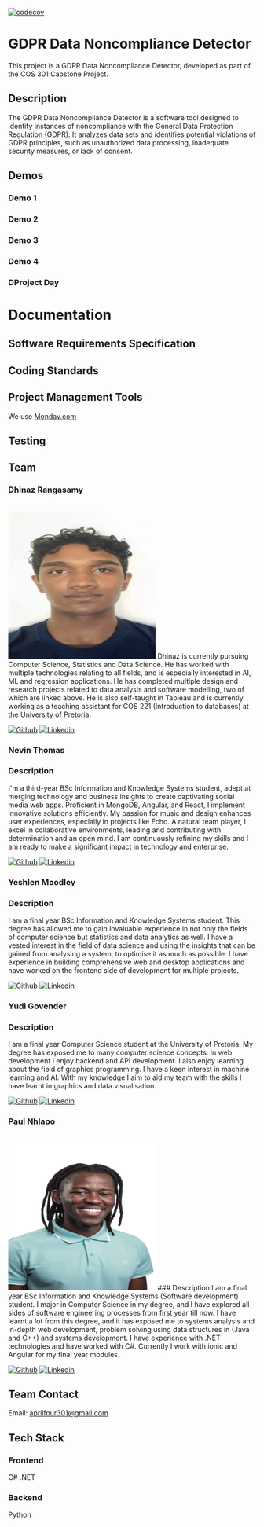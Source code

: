 [![codecov](https://codecov.io/github/COS301-SE-2024/GDPR-data-noncompliance-detector/graph/badge.svg?token=nEPpXWGssM)](https://codecov.io/github/COS301-SE-2024/GDPR-data-noncompliance-detector)

# GDPR Data Noncompliance Detector

This project is a GDPR Data Noncompliance Detector, developed as part of the COS 301 Capstone Project.

## Description

The GDPR Data Noncompliance Detector is a software tool designed to identify instances of noncompliance with the General Data Protection Regulation (GDPR). It analyzes data sets and identifies potential violations of GDPR principles, such as unauthorized data processing, inadequate security measures, or lack of consent.

## Demos

### Demo 1

### Demo 2

### Demo 3

### Demo 4

### DProject Day

# Documentation

## Software Requirements Specification

## Coding Standards

## Project Management Tools
We use [Monday.com](https://tuks247552.monday.com/boards)

## Testing 


## Team

### Dhinaz Rangasamy
<br/>
<img src="https://github.com/COS301-SE-2024/GDPR-data-noncompliance-detector/blob/develop/documentation/headshots/Dhinaz.jpg" width=300px height=300px>
Dhinaz is currently pursuing Computer Science, Statistics and Data Science. He has worked with multiple technologies relating to all fields, and is especially interested in AI, ML and regression applications. He has completed multiple design and research projects related to data analysis and software modelling, two of which are linked above. He is also self-taught in Tableau and is currently working as a teaching assistant for COS 221 (Introduction to databases) at the University of Pretoria.

[![Github](https://img.shields.io/badge/GitHub-100000?style=for-the-badge&logo=github&logoColor=white "Github")](https://github.com/u21598012) 
 [![Linkedin](https://img.shields.io/badge/LinkedIn-0077B5?style=for-the-badge&logo=linkedin&logoColor=white "Linkedin")](https://www.linkedin.com/in/dhinaz-rangasamy-2b9636305)

### Nevin Thomas 

### Description
I'm a third-year BSc Information and Knowledge Systems student, adept at merging technology and business insights to create captivating social media web apps. Proficient in MongoDB, Angular, and React, I implement innovative solutions efficiently. My passion for music and design enhances user experiences, especially in projects like Echo. A natural team player, I excel in collaborative environments, leading and contributing with determination and an open mind. I am continuously refining my skills and I am ready to make a significant impact in technology and enterprise.

[![Github](https://img.shields.io/badge/GitHub-100000?style=for-the-badge&logo=github&logoColor=white "Github")](https://github.com/Nevin-Thomas) 
 [![Linkedin](https://img.shields.io/badge/LinkedIn-0077B5?style=for-the-badge&logo=linkedin&logoColor=white "Linkedin")](https://www.linkedin.com/in/nevin-thomas-a625462b3)

### Yeshlen Moodley

### Description
I am a final year BSc Information and Knowledge Systems student. This degree has allowed me to gain invaluable experience in not only the fields of computer science but statistics and data analytics as well. I have a vested interest in the field of data science and using the insights that can be gained from analysing a system, to optimise it as much as possible. I have experience in building comprehensive web and desktop applications and have worked on the frontend side of development for multiple projects.


[![Github](https://img.shields.io/badge/GitHub-100000?style=for-the-badge&logo=github&logoColor=white "Github")](https://github.com/Yeshlen) 
 [![Linkedin](https://img.shields.io/badge/LinkedIn-0077B5?style=for-the-badge&logo=linkedin&logoColor=white "Linkedin")](https://www.linkedin.com/in/yeshlen-moodley-a4349b300)

### Yudi Govender

### Description
I am a final year Computer Science student at the University of Pretoria. My degree has exposed me to many computer science concepts. In web development I enjoy backend and API development. I also enjoy learning about the field of graphics programming. I have a keen interest in machine learning and AI. With my knowledge I aim to aid my team with the skills I have learnt in graphics and data visualisation.

[![Github](https://img.shields.io/badge/GitHub-100000?style=for-the-badge&logo=github&logoColor=white "Github")](https://github.com/Yudi-G) 
 [![Linkedin](https://img.shields.io/badge/LinkedIn-0077B5?style=for-the-badge&logo=linkedin&logoColor=white "Linkedin")](https://www.linkedin.com/in/yudi-govender-6b81b3302)

### Paul Nhlapo
<br/>
<img src="https://github.com/COS301-SE-2024/GDPR-data-noncompliance-detector/blob/develop/documentation/headshots/Paul.jpg"  width=300px height=300px>
### Description
I am a final year BSc Information and Knowledge Systems (Software development) student. I major in Computer Science in my degree, and I have explored all sides of software engineering processes from first year till now. I have learnt a lot from this degree, and it has exposed me to systems analysis and in-depth web development, problem solving using data structures in (Java and C++) and systems development. I have experience with .NET technologies and have worked with C#. Currently I work with ionic and Angular for my final year modules.

[![Github](https://img.shields.io/badge/GitHub-100000?style=for-the-badge&logo=github&logoColor=white "Github")](https://github.com/paul-nhlapo) 
 [![Linkedin](https://img.shields.io/badge/LinkedIn-0077B5?style=for-the-badge&logo=linkedin&logoColor=white "Linkedin")](https://www.linkedin.com/in/paul-nhlapo-b9b59219a)

## Team Contact

Email: aprilfour301@gmail.com

## Tech Stack

### Frontend
C# .NET

### Backend
Python
